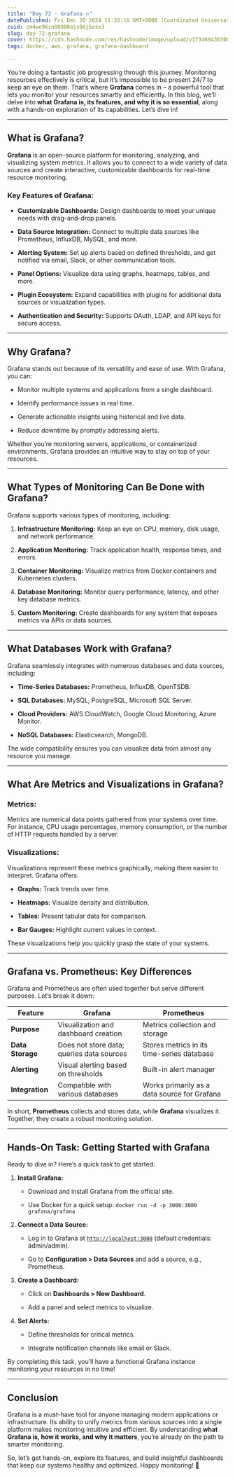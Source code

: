 ```yaml
---
title: "Day 72 - Grafana 🔥"
datePublished: Fri Dec 20 2024 11:33:16 GMT+0000 (Coordinated Universal Time)
cuid: cm4wo96in00080ajs0dj5asx3
slug: day-72-grafana
cover: https://cdn.hashnode.com/res/hashnode/image/upload/v1734694363007/f1d0e43c-d67a-40a8-ba93-720bbf6cbfd7.webp
tags: docker, aws, grafana, grafana-dashboard

---
```


You’re doing a fantastic job progressing through this journey. Monitoring resources effectively is critical, but it’s impossible to be present 24/7 to keep an eye on them. That’s where **Grafana** comes in – a powerful tool that lets you monitor your resources smartly and efficiently. In this blog, we’ll delve into **what Grafana is, its features, and why it is so essential**, along with a hands-on exploration of its capabilities. Let’s dive in!

---

## **What is Grafana?**

**Grafana** is an open-source platform for monitoring, analyzing, and visualizing system metrics. It allows you to connect to a wide variety of data sources and create interactive, customizable dashboards for real-time resource monitoring.

### Key Features of Grafana:

* **Customizable Dashboards:** Design dashboards to meet your unique needs with drag-and-drop panels.
    
* **Data Source Integration:** Connect to multiple data sources like Prometheus, InfluxDB, MySQL, and more.
    
* **Alerting System:** Set up alerts based on defined thresholds, and get notified via email, Slack, or other communication tools.
    
* **Panel Options:** Visualize data using graphs, heatmaps, tables, and more.
    
* **Plugin Ecosystem:** Expand capabilities with plugins for additional data sources or visualization types.
    
* **Authentication and Security:** Supports OAuth, LDAP, and API keys for secure access.
    

---

## **Why Grafana?**

Grafana stands out because of its versatility and ease of use. With Grafana, you can:

* Monitor multiple systems and applications from a single dashboard.
    
* Identify performance issues in real time.
    
* Generate actionable insights using historical and live data.
    
* Reduce downtime by promptly addressing alerts.
    

Whether you’re monitoring servers, applications, or containerized environments, Grafana provides an intuitive way to stay on top of your resources.

---

## **What Types of Monitoring Can Be Done with Grafana?**

Grafana supports various types of monitoring, including:

1. **Infrastructure Monitoring:** Keep an eye on CPU, memory, disk usage, and network performance.
    
2. **Application Monitoring:** Track application health, response times, and errors.
    
3. **Container Monitoring:** Visualize metrics from Docker containers and Kubernetes clusters.
    
4. **Database Monitoring:** Monitor query performance, latency, and other key database metrics.
    
5. **Custom Monitoring:** Create dashboards for any system that exposes metrics via APIs or data sources.
    

---

## **What Databases Work with Grafana?**

Grafana seamlessly integrates with numerous databases and data sources, including:

* **Time-Series Databases:** Prometheus, InfluxDB, OpenTSDB.
    
* **SQL Databases:** MySQL, PostgreSQL, Microsoft SQL Server.
    
* **Cloud Providers:** AWS CloudWatch, Google Cloud Monitoring, Azure Monitor.
    
* **NoSQL Databases:** Elasticsearch, MongoDB.
    

The wide compatibility ensures you can visualize data from almost any resource you manage.

---

## **What Are Metrics and Visualizations in Grafana?**

### Metrics:

Metrics are numerical data points gathered from your systems over time. For instance, CPU usage percentages, memory consumption, or the number of HTTP requests handled by a server.

### Visualizations:

Visualizations represent these metrics graphically, making them easier to interpret. Grafana offers:

* **Graphs:** Track trends over time.
    
* **Heatmaps:** Visualize density and distribution.
    
* **Tables:** Present tabular data for comparison.
    
* **Bar Gauges:** Highlight current values in context.
    

These visualizations help you quickly grasp the state of your systems.

---

## **Grafana vs. Prometheus: Key Differences**

Grafana and Prometheus are often used together but serve different purposes. Let’s break it down:

| **Feature** | **Grafana** | **Prometheus** |
| --- | --- | --- |
| **Purpose** | Visualization and dashboard creation | Metrics collection and storage |
| **Data Storage** | Does not store data; queries data sources | Stores metrics in its time-series database |
| **Alerting** | Visual alerting based on thresholds | Built-in alert manager |
| **Integration** | Compatible with various databases | Works primarily as a data source for Grafana |

In short, **Prometheus** collects and stores data, while **Grafana** visualizes it. Together, they create a robust monitoring solution.

---

## **Hands-On Task: Getting Started with Grafana**

Ready to dive in? Here’s a quick task to get started:

1. **Install Grafana:**
    
    * Download and install Grafana from the official site.
        
    * Use Docker for a quick setup: `docker run -d -p 3000:3000 grafana/grafana`
        
2. **Connect a Data Source:**
    
    * Log in to Grafana at [`http://localhost:3000`](http://localhost:3000) (default credentials: admin/admin).
        
    * Go to **Configuration &gt; Data Sources** and add a source, e.g., Prometheus.
        
3. **Create a Dashboard:**
    
    * Click on **Dashboards &gt; New Dashboard**.
        
    * Add a panel and select metrics to visualize.
        
4. **Set Alerts:**
    
    * Define thresholds for critical metrics.
        
    * Integrate notification channels like email or Slack.
        

By completing this task, you’ll have a functional Grafana instance monitoring your resources in no time!

---

## **Conclusion**

Grafana is a must-have tool for anyone managing modern applications or infrastructure. Its ability to unify metrics from various sources into a single platform makes monitoring intuitive and efficient. By understanding **what Grafana is, how it works, and why it matters**, you’re already on the path to smarter monitoring.

So, let’s get hands-on, explore its features, and build insightful dashboards that keep our systems healthy and optimized. Happy monitoring! 🎉